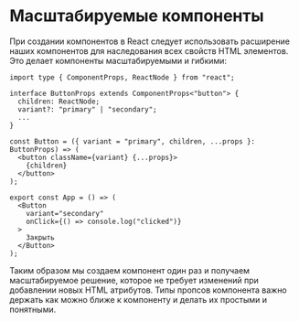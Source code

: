 # Масштабируемые компоненты

При создании компонентов в React следует использовать расширение наших компонентов для наследования всех свойств HTML элементов. Это делает компоненты масштабируемыми и гибкими:

```tsx
import type { ComponentProps, ReactNode } from "react";

interface ButtonProps extends ComponentProps<"button"> {
  children: ReactNode;
  variant?: "primary" | "secondary";
  ...
}

const Button = ({ variant = "primary", children, ...props }: ButtonProps) => (
  <button className={variant} {...props}>
    {children}
  </button>
);

export const App = () => (
  <Button
    variant="secondary"
    onClick={() => console.log("clicked")}
  >
    Закрыть
  </Button>
);
```

Таким образом мы создаем компонент один раз и получаем масштабируемое решение, которое не требует изменений при добавлении новых HTML атрибутов. Типы пропсов компонента важно держать как можно ближе к компоненту и делать их простыми и понятными.
